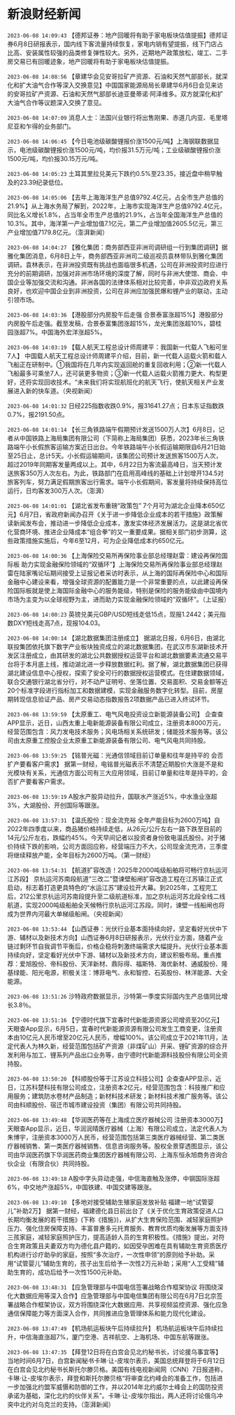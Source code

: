# 新浪财经新闻
`2023-06-08 14:09:43` 【德邦证券：地产回暖将有助于家电板块估值提振】德邦证券6月8日研报表示，国内线下客流量持续恢复，家电内销有望提振，线下门店占比高、安装属性较强的品类修复弹性较大。另外，近期地产政策放松，竣工、二手房交易已有回暖迹象，地产回暖将有助于家电板块估值提振。

`2023-06-08 14:08:56` 【章建华会见安哥拉矿产资源、石油和天然气部部长，就深化和扩大油气合作等深入交换意见】中国国家能源局局长章建华6月6日会见来访的安哥拉矿产资源、石油和天然气部部长迪亚曼蒂诺·阿泽维多。双方就深化和扩大油气合作等议题深入交换了意见。

`2023-06-08 14:07:09` 消息人士：法国兴业银行将出售刚果、赤道几内亚、毛里塔尼亚和乍得的业务部门。

`2023-06-08 14:06:45` 【今日电池级碳酸锂报价涨1500元/吨】上海钢联数据显示，电池级碳酸锂报价涨1500元/吨，均价报31.5万元/吨；工业级碳酸锂报价涨1500元/吨，均价报30.15万元/吨。

`2023-06-08 14:05:23` 土耳其里拉兑美元下跌约0.5%至23.35，接近盘中稍早触及的23.39纪录低位。

`2023-06-08 14:05:06` 【去年上海海洋生产总值9792.4亿元，占全市生产总值的21.9%】从上海水务局了解到，2022年，上海市实现海洋生产总值9792.4亿元，同比名义增长1.8%，占当年全市生产总值的21.9%，占当年全国海洋生产总值的10.3%。其中，海洋第一产业增加值7.1亿元，第二产业增加值2605.5亿元，第三产业增加值7179.8亿元。（澎湃新闻）

`2023-06-08 14:04:27` 【雅化集团：商务部西亚非洲司调研组一行到集团调研】据雅化集团消息，6月8日上午，商务部西亚非洲司二级巡视员袁林带队到雅化集团调研。袁林表示，在非洲投资既有挑战也面临很多机遇，公司在非洲投资时应进行充分的前期调研，加强对非洲市场环境的深度了解，同时与非洲大使馆、商会、中国企业等加强交流和沟通。非洲各国的法律体系相对比较完善，中非双边政府关系良好，也欢迎中国企业到非洲投资，公司在非洲应加强民爆和锂产业的联动，主动引领市场。

`2023-06-08 14:03:36` 【港股部分内房股午后走强 合景泰富涨超15%】港股部分内房股午后走强。截至发稿，合景泰富集团涨超15%，龙光集团涨超10%，碧桂园涨超7%。中国海外宏洋涨超5%。

`2023-06-08 14:03:19` 【载人航天工程总设计师周建平：我国新一代载人飞船可坐7人】 中国载人航天工程总设计师周建平介绍，目前，新一代载人运载火箭和载人飞船正在研制中。①我国将在几年内实现返回舱的重复回收利用；②新一代载人飞船最多可乘坐7人，还可装更多物资；③新一代载人运载火箭推力更大、构型更好，还将实现回收技术。“未来我们将实现航班化的航天飞行，使航天相关产业发展进入新的快车道。（央视新闻）

`2023-06-08 14:01:32` 日经225指数收跌0.9%，报31641.27点；日本东证指数跌0.7%，报2191.50点。

`2023-06-08 14:01:14` 【长三角铁路端午假期预计发送1500万人次】6月8日，记者从中国铁路上海局集团有限公司（下简称上海局集团）获悉，2023年长三角铁路端午小长假旅客运输方案近日出台。今年铁路端午小长假运输期限自6月21日始至25日止，总计5天。小长假运输期间，该集团公司预计发送旅客1500万人次，超过2019年同期客发量两成以上。其中，6月22日为客流最高峰日，当天预计发送旅客350万人次左右。为此，铁路部门在启用高峰线的基础上计划增开134.5对旅客列车，努力满足假期旅客出行需求。端午小长假期间，客发量将持续保持高位运行，日均客发300万人次。（澎湃）

`2023-06-08 14:01:01` 【湖北省发布重磅“政策包” 7个月可为湖北企业降本650亿元】6月7日，省政府新闻办召开《关于进一步降低企业成本的若干措施》政策解读新闻发布会，推动进一步降低企业成本，激发实体经济发展活力。这是湖北省优化营商环境、推进企业降成本“组合拳”的又一重要成果。据相关部门初步测算，这些政策措施实施后，今年6至12月，可为企业降低成本约650亿元。

`2023-06-08 14:00:36` 【上海保险交易所再保险事业部总经理赵雷：建设再保险国际板 助力实现金融保险领域的“双循环”】上海保险交易所再保险事业部总经理赵雷在陆家嘴论坛期间接受上证报记者采访时表示，从上海的国际再保险中心和国际金融中心建设来看，增强全球资源的配置能力是一个非常重要的点，以此建设再保险国际板就是使上海国际金融中心的服务能级，特别是保险的服务能级由中国境内市场为主变为以全球视野为主，进而助力实现金融保险领域的“双循环”。（上证报）

`2023-06-08 14:00:23` 英镑兑美元GBP/USD短线走低15点，现报1.2442；美元指数DXY短线走高7点，现报104.03。

`2023-06-08 14:00:14` 【湖北数据集团注册成立】 据湖北日报，6月6日，由湖北联投集团依托旗下数字产业板块独资成立的湖北数据集团，在武汉市东湖新技术开发区注册成立，由其研发的湖北公共数据授权运营平台和湖北数据要素流通交易平台将于本月底上线，推动湖北进一步释放数据红利。据了解，湖北数据集团已获得湖北建设信息中心授权，探索了安全可行的数据授权运营模式。在住建数据领域，联合交通银行湖北省分行，对不动产证明号、坐落位置、交易面积、交易金额等近20个标准字段进行指标加工和数据建模，实现金融服务数字化转型。目前，房屋期转现信息验证产品、房产交易动态指数报告2项数据产品已进入终试环节。

`2023-06-08 13:59:59` 【太原重工、电气风电投资设立新能源装备公司】 企查查APP显示，近日，山西太重上电新能源装备有限公司成立，注册资本8000万元，经营范围包含：风力发电技术服务；风电场相关系统研发；储能技术服务等。该公司由太原重工控股企业太原重工新能源装备有限公司、电气风电共同持股。

`2023-06-08 13:59:25` 【铭普光磁：光通信领域目前订单量和往年是持平的 会否扩产要看客户需求】 据第一财经，电铭普光磁表示不清楚近期股价大涨是不是和光模块有关系，光通信方面公司有三大应用领域，目前订单量和往年是持平的，会否扩产要看客户需求。

`2023-06-08 13:59:19` A股水产股异动拉升，国联水产涨近5%，中水渔业涨超3%，大湖股份、开创国际等跟涨。

`2023-06-08 13:57:31` 【温氏股份：现金流充裕 全年产能目标为2600万吨】自2022年四季度以来，商品猪价格持续走低，从26元/公斤左右一路下跌至目前的14元/公斤左右，跌幅约45%。今天早间记者以投资者身份致电温氏股份。对于猪价持续下跌的影响，公司方面回应称，经营端压力不大，公司现金流充沛，三季度将继续释放产能，全年目标为2600万吨。（第一财经）

`2023-06-08 13:54:31` 【航道扩容改造！2025年2000吨级船舶将可畅行京杭运河江苏段】 京杭运河苏南段航道“三改二”暨谏壁船闸扩容改造工程在江苏镇江正式启动，标志着打造更具特色的“水运江苏”建设拉开大幕。到2025年，工程完工后，212公里京杭运河苏南段提升至二级航道标准，加之京杭运河苏北段全线二线航道，实现2000吨级船舶全天候畅行京杭运河江苏段。同时，谏壁一线船闸也将成为世界内河最大单梯级船闸。（央视新闻）

`2023-06-08 13:53:44` 【山西证券：光伏行业基本面持续向好，坚定看好光伏中下游、辅材以及新技术方向】山西证券6月8日研报表示，光伏行业方面，随着产业链过剩环节自我调节平衡后，价格企稳将刺激终端需求大幅提升。光伏行业基本面持续向好，坚定看好光伏中下游、辅材以及新技术方向，建议积极布局。重点推荐：爱旭股份、帝科股份、天洋新材、鼎际得、福斯特、海优新材、通威股份、隆基绿能、阳光电源，积极关注：博菲电气、永和智控、石英股份、林洋能源、大全能源。

`2023-06-08 13:51:26` 沙特政府数据显示，沙特第一季度实际国内生产总值同比增长3.8％。

`2023-06-08 13:51:16` 【宁德时代旗下宜春时代新能源资源公司增资至20亿元】 天眼查App显示，6月5日，宜春时代新能源资源有限公司发生工商变更，注册资本由10亿元人民币增至20亿元人民币，增幅100%。该公司成立于2021年11月，法定代表人为林久新，经营范围包括矿产资源（非煤矿山）开采、锂矿资源的综合开发利用与加工、锂系列产品出口业务等，由宁德时代新能源科技股份有限公司全资持股。

`2023-06-08 13:50:20` 【科顺股份等于江苏设立科技公司】企查查APP显示，近日，江苏科楚科技有限公司成立，注册资本2亿元，经营范围包含：科技推广和应用服务；建筑防水卷材产品制造；新材料技术研发；新材料技术推广服务等。该公司由科顺股份、宿迁市城市建设投资（集团）有限公司共同持股。

`2023-06-08 13:49:48` 【华润医药等在上海成立医疗器械公司 注册资本3000万】天眼查App显示，近日，华润润晴医疗器械（上海）有限公司成立，法定代表人为朱博宇，注册资本3000万人民币，经营范围包括第三类医疗器械经营、第二类医疗器械销售、第一类医疗器械销售、信息咨询服务等。股权全景穿透图显示，该公司由华润医药旗下华润医药商业集团医疗器械有限公司、上海东恒永旭商务咨询合伙企业（有限合伙）共同持股。

`2023-06-08 13:49:18` A股中字头异动走强，中信海直触及涨停，中钢国际涨超6%，中交地产涨超5%，中国铁建、中国交建等跟涨。

`2023-06-08 13:49:10` 【多地对接受辅助生殖家庭发放补贴 福建一地“试管婴儿”补助2万】 据第一财经，福建德化县日前出台了《关于优化生育政策促进人口长期均衡发展的若干措施》(下称《措施》)，从扩大生育保险范围、减轻家庭照护压力、强化住房保障支持、丰富普惠多元托育服务、教育优质均衡发展等方面支持三孩家庭，减轻家庭照护压力，提高适龄人员的生育积极性。《措施》提出，对符合生育政策且夫妻双方均为德化县户籍的，如因受孕困难在具有辅助生育资质医疗机构进行诊疗助孕的家庭，按照“多次治疗，一次性申领”的原则给予补助。采用“试管婴儿”辅助生育的，孩子出生后给予一次性2万元补助；采用“人工受精”辅助生育的，成功后给予一次性1500元补助。

`2023-06-08 13:48:31` 【应急管理部与中国电信签署战略合作框架协议 将围绕深化大数据应用等深入合作】应急管理部与中国电信集团有限公司在6月7日北京签署战略合作框架协议，双方将围绕深化大数据应用、共享视频监控资源、强化应急通信保障能力等方面深入合作，共同推进应急管理体系和能力现代化建设。

`2023-06-08 13:47:49` 【机场航运板块午后持续拉升】 机场航运板块午后持续拉升，中信海直涨超7%，厦门空港、吉祥航空、上海机场、中国东航等跟涨。

`2023-06-08 13:47:35` 【拜登12日将在白宫会见北约秘书长，讨论援乌事宜等】当地时间6月7日，白宫新闻秘书卡琳·让-皮埃尔表示，美国总统拜登将于6月12日在白宫会见北约秘书长斯托尔滕贝格。美国有线电视新闻网（CNN）7日报道称，卡琳·让-皮埃尔表示，拜登和斯托尔滕贝格“将审查北约峰会的准备工作，包括进一步加强北约盟军威慑和防御的工作，并以2014年北约威尔士峰会上的国防投资承诺为基础，深化北约的伙伴关系”。卡琳·让-皮埃尔指出，两人还将讨论俄乌冲突中北约对乌克兰的支持。（澎湃新闻）

